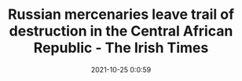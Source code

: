 ---
"title": "Russian mercenaries leave trail of destruction in the Central African Republic - The Irish Times"
"date": "2021-10-25 0:0:59"
"feed_name": "GOOGLENEWSMINING"
"feed_website": "https://news.google.com/search?q=mining%2Bincident&hl=en-US&gl=US&ceid=US:en"
"feed_rss": "https://news.google.com/rss/search?q=mining%2Bincident&hl=en-US&gl=US&ceid=US:en"
"link": "https://www.irishtimes.com/news/world/africa/russian-mercenaries-leave-trail-of-destruction-in-the-central-african-republic-1.4708294"
"source": "{'href': 'https://www.irishtimes.com', 'title': 'The Irish Times'}"
"file": "_posts/2021-1-1-99a6b421ab3d0beaaf8cda7e28d70583e2db5617.md"
"accident": "0"
"drilling": "0"
"dead": "0"
"injured": "0"
"arrested": "0"
"place": "unknown place"
"where": "unknown site"
"causes": "unknown"
"place_uri": "unknown place"
---